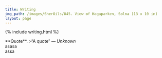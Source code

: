 ```yaml
---
title: Writing
img_path: /images/SherOils/O45. View of Hagaparken, Solna (13 x 10 in) 27 D 2017 - Stockholm.jpg
layout: page
---
```


{% include writing.html %}

<div id='Books' class='tabcontent'>
**Quote**.
>“A quote” <cite>― Unknown</cite>
</div>

<div id='Essays' class='tabcontent'>
asasa
</div>

<div id='Articles' class='tabcontent'>
assa
</div>